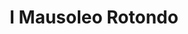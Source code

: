 ---
title: I Mausoleo Rotondo

mediaPath: /videos/mr_17_mh-1080p.mp4
mediaPosition:  [295983.46563318034,4634043.170043939,128.96309737686892]
mediaRotation:  [0.22063612588327808,-0.6640197934168958,-0.6779745730660185,0.22527292820432604]
mediaScale: 1
cameraFOV: 36

# Pair of camera points and targets: [final point], ... , [entrance point]
cameraPath: [
    [[295981.31159934157,4634046.053537305,129.0379587569907],[295982.95807997027,4634043.849479093,128.98073690188917]],
    [[295978.8603013871,4634052.163665808,129.17028664375528],[295987.977479846,4634038.415212806,128.84302985954326]],
    [[295970.35514604556,4634068.632118452,129.450543452109],[295978.78766659845,4634054.45709999,128.99070792996488]],
    [[295961.91699912836,4634079.384549949,129.87861766782842],[295972.2386913286,4634066.5209946865,129.38707303973536]],
    [[295953.2684532336,4634090.162922903,130.29048291170562],[295963.59014543385,4634077.29936764,129.79893828361256]]
]

animationEntry: 2000
---